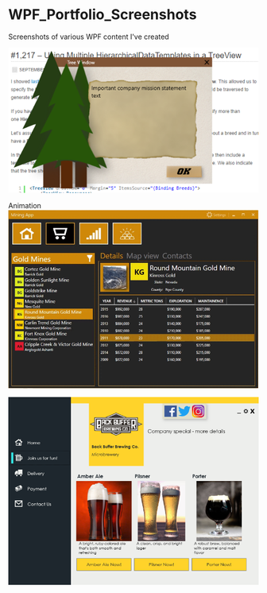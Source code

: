 # WPF_Portfolio_Screenshots
Screenshots of various WPF content I've created

![](images/WPF_Tree_Window.PNG)

Animation
![](images/MiningApp.gif)

![](images/UI_Beer.png)
